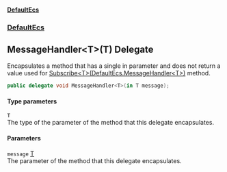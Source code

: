 #### [DefaultEcs](./index.md 'index')
### [DefaultEcs](./DefaultEcs.md 'DefaultEcs')
## MessageHandler&lt;T&gt;(T) Delegate
Encapsulates a method that has a single in parameter and does not return a value used for [Subscribe&lt;T&gt;(DefaultEcs.MessageHandler&lt;T&gt;)](./DefaultEcs-IPublisher-Subscribe-T-(DefaultEcs-MessageHandler-T-).md 'DefaultEcs.IPublisher.Subscribe&lt;T&gt;(DefaultEcs.MessageHandler&lt;T&gt;)') method.  
```csharp
public delegate void MessageHandler<T>(in T message);
```
#### Type parameters
<a name='DefaultEcs-MessageHandler-T-(T)-T'></a>
`T`  
The type of the parameter of the method that this delegate encapsulates.  
  
#### Parameters
<a name='DefaultEcs-MessageHandler-T-(T)-message'></a>
`message` [T](#DefaultEcs-MessageHandler-T-(T)-T 'DefaultEcs.MessageHandler&lt;T&gt;(T).T')  
The parameter of the method that this delegate encapsulates.  
  
